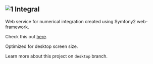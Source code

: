 ![1](https://github.com/monstaHD/Integral/raw/web/src/Integral/CoreBundle/Resources/public/images/favicon.ico) Integral
---
Web service for numerical integration created using Symfony2 web-framework.

Check this out [here](http://integral.epherest.com).

Optimized for desktop screen size.

Learn more about this project on `desktop` branch.

